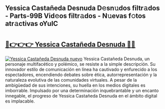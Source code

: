 ## Yessica Castañeda Desnuda D𝚎sn𝚞dos filtr𝚊dos - Parts-99B Vid𝚎os filtr𝚊dos - N𝚞evas f𝚘tos atr𝚊ctivas oYuIC

# <h2><a href="http://mbc7bwr.tromn.icu/?c=Yessica+Casta%c3%b1eda+Desnuda">🔗👉👉👉 Yessica Castañeda Desnuda 🔗🔗</a></h2>

[![Yessica Castañeda Desnuda nuevo](https://i.imgur.com/pEAQMta.gif)](http://mbc7bwr.tromn.icu/?c=Yessica+Casta%c3%b1eda+Desnuda)
Yessica Castañeda Desnuda, un personaje multifacético y polémico, se resiste a la simple descripción. Su innovador estilo de comunicación en línea ha cautivado y enfurecido a los espectadores, encendiendo debates sobre ética, autorrepresentación y la naturaleza evolutiva de las comunidades virtuales. A pesar de la ambigüedad de sus intenciones, su huella en los medios digitales es imborrable. Impulsado por una determinación inquebrantable y un encanto innegable, el progreso de Yessica Castañeda Desnuda en el ámbito digital es implacable.
